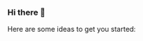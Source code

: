 ### Hi there 👋

<!--
**Green374/Green374** is a ✨ _special_ ✨ repository because its `README.md` (this file) appears on your GitHub profile. -->

Here are some ideas to get you started:



